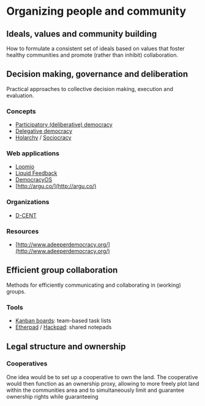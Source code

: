 # Organizing people and community

## Ideals, values and community building
How to formulate a consistent set of ideals based on values that foster healthy communities and promote (rather than inhibit) collaboration.

## Decision making, governance and deliberation
Practical approaches to collective decision making, execution and evaluation.

### Concepts
* [Participatory (deliberative) democracy](https://en.wikipedia.org/wiki/Participatory_democracy)
* [Delegative democracy](https://en.wikipedia.org/wiki/Delegative_democracy)
* [Holarchy](https://en.wikipedia.org/wiki/Holarchy) / [Sociocracy](https://en.wikipedia.org/wiki/Sociocracy)

### Web applications
* [Loomio](https://www.loomio.org/)
* [Liquid Feedback](http://liquidfeedback.org/)
* [DemocracyOS](http://democracyos.org/)
* [http://argu.co/](http://argu.co/)

### Organizations
* [D-CENT](https://decentralize.hackpad.com/9tVwuGUOFHx)

### Resources
* [http://www.adeeperdemocracy.org/](http://www.adeeperdemocracy.org/)


## Efficient group collaboration
Methods for efficiently communicating and collaborating in (working) groups. 

### Tools
* [Kanban boards](https://en.wikipedia.org/wiki/Kanban_board): team-based task lists
* [Etherpad](http://etherpad.org/) / [Hackpad](https://www.hackpad.com): shared notepads

## Legal structure and ownership

### Cooperatives
One idea would be to set up a cooperative to own the land. The cooperative would then function as an ownership proxy, allowing to more freely plot land within the communities area and to simultaneously limit and guarantee ownership rights while guaranteeing 
